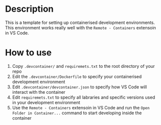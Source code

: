 # Description
This is a template for setting up containerised development environments. This environment works really well with the `Remote - Containers` extensoin in VS Code.

# How to use
1. Copy `.devcontainer/` and `requiremets.txt` to the root directory of your repo
2. Edit the `.devcontainer/Dockerfile` to specify your containerised development environment
3. Edit `.devcontainer/devcontainer.json` to specify how VS Code will interact with the container
4. Edit `requiremets.txt` to specify all labraries and specific versions used in your development environment
5. Use the `Remote - Containers` extensoin in VS Code and run the `Open Folder in Container...` command to start developing inside the container
